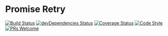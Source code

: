 # Promise Retry
[![Build Status](https://travis-ci.org/felippemauricio/promise-retry.svg?branch=master)](https://travis-ci.org/felippemauricio/promise-retry)
[![devDependencies Status](https://david-dm.org/felippemauricio/promise-retry/dev-status.svg)](https://david-dm.org/felippemauricio/promise-retry?type=dev)
[![Coverage Status](https://coveralls.io/repos/github/felippemauricio/promise-retry/badge.svg?branch=master)](https://coveralls.io/github/felippemauricio/promise-retry?branch=master)
[![Code Style](https://badgen.net/badge/code%20style/airbnb/fd5c63)](https://github.com/airbnb/javascript)
[![PRs Welcome](https://img.shields.io/badge/PRs-welcome-brightgreen.svg)](https://github.com/felippemauricio/promise-retry/pulls)


